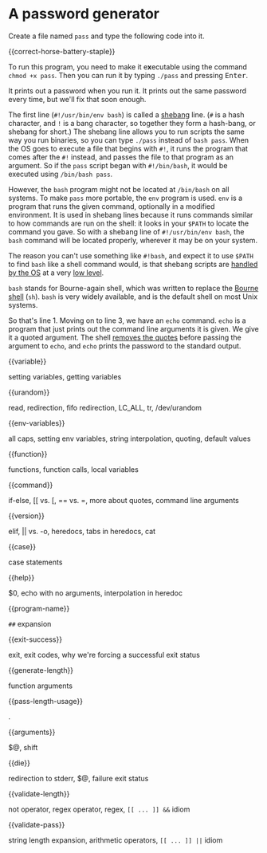 # A password generator

Create a file named `pass` and type the following code into it.

{{correct-horse-battery-staple}}

To run this program, you need to make it e**x**ecutable using the command
`chmod +x pass`. Then you can run it by typing `./pass` and pressing
<kbd>Enter</kbd>.

It prints out a password when you run it. It prints out the same password every
time, but we'll fix that soon enough.

The first line (`#!/usr/bin/env bash`) is called a
[shebang](https://en.wikipedia.org/wiki/Shebang_(Unix)) line. (`#` is a hash
character, and `!` is a bang character, so together they form a hash-bang, or
shebang for short.) The shebang line allows you to run scripts the same way you
run binaries, so you can type `./pass` instead of `bash pass`. When the OS
goes to execute a file that begins with `#!`, it runs the program that comes
after the `#!` instead, and passes the file to that program as an argument. So
if the `pass` script began with `#!/bin/bash`, it would be executed using
`/bin/bash pass`.

However, the `bash` program might not be located at `/bin/bash` on all systems.
To make `pass` more portable, the `env` program is used. `env` is a program
that runs the given command, optionally in a modified environment. It is used
in shebang lines because it runs commands similar to how commands are run on
the shell: it looks in your `$PATH` to locate the command you gave. So with a
shebang line of `#!/usr/bin/env bash`, the `bash` command will be located
properly, wherever it may be on your system.

The reason you can't use something like `#!bash`, and expect it to use `$PATH`
to find `bash` like a shell command would, is that shebang scripts are
[handled by the OS](https://lwn.net/Articles/630727/) at a very
[low level](http://lxr.free-electrons.com/source/fs/binfmt_script.c?v=3.18).

`bash` stands for Bourne-again shell, which was written to replace the [Bourne
shell](https://en.wikipedia.org/wiki/Bourne_shell) (`sh`). `bash` is very
widely available, and is the default shell on most Unix systems.

So that's line 1. Moving on to line 3, we have an `echo` command. `echo` is a
program that just prints out the command line arguments it is given. We give it
a quoted argument. The shell
[removes the quotes](https://www.gnu.org/software/bash/manual/html_node/Quote-Removal.html)
before passing the argument to `echo`, and `echo` prints the password to the
standard output.

{{variable}}

setting variables, getting variables

{{urandom}}

read, redirection, fifo redirection, LC_ALL, tr, /dev/urandom

{{env-variables}}

all caps, setting env variables, string interpolation, quoting, default values

{{function}}

functions, function calls, local variables

{{command}}

if-else, [[ vs. [, == vs. =, more about quotes, command line arguments

{{version}}

elif, || vs. -o, heredocs, tabs in heredocs, cat

{{case}}

case statements

{{help}}

$0, echo with no arguments, interpolation in heredoc

{{program-name}}

`##` expansion

{{exit-success}}

exit, exit codes, why we're forcing a successful exit status

{{generate-length}}

function arguments

{{pass-length-usage}}

.

{{arguments}}

$@, shift

{{die}}

redirection to stderr, $@, failure exit status

{{validate-length}}

not operator, regex operator, regex, `[[ ... ]] &&` idiom

{{validate-pass}}

string length expansion, arithmetic operators, `[[ ... ]] ||` idiom

